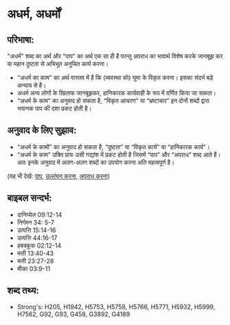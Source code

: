 # अधर्म, अधर्मों #

## परिभाषा: ##

"अधर्म" शब्द का अर्थ और "पाप" का अर्थ एक सा ही है परन्तु अपराध का भावार्थ विशेष करके जानबूझ कर या महान दुष्टता से अभिभूत अनुचित कार्य करना।

* “अधर्म का काम” का अर्थ वास्तव में है कि  (व्यवस्था को) घुमा के विकृत करना। इसका संदर्भ बड़े अन्याय से है।
* अधर्म अन्य लोगों के खिलाफ जानबूझकर, हानिकारक कार्यवाही के रूप में वर्णित किया जा सकता।
* “अधर्म के काम” का अनुवाद हो सकता है, “विकृत आचरण” या “भ्रष्टाचार” इन दोनों शब्दों द्वारा भयानक पाप की दशा प्रकट होती है।

## अनुवाद के लिए सुझाव: ##

* “अधर्म के कामों” का अनुवाद हो सकता है, “दुष्टता” या “विकृत कार्य” या “हानिकारक कार्य”।
* “अधर्म के काम” उक्ति प्रायः उसी गद्यांश में प्रकट होती है जिसमें “पाप” और “अपराध” शब्द आते हैं। अतः इनके अनुवाद में अलग-अलग शब्दों का उपयोग करना अति महत्वपूर्ण है।

(यह भी देखें: [पाप](../sin.md), [उल्लंघन करना](../transgression.md), [अपराध करना](../trespass.md))

## बाइबल सन्दर्भ: ##

* दानिय्येल 09:12-14
* निर्गमन 34: 5-7
* उत्पत्ति 15:14-16
* उत्पत्ति 44:16-17
* हबक्कूक 02:12-14
* मत्ती 13:40-43
* मत्ती 23:27-28
* मीका 03:9-11

## शब्द तथ्य: ##

* Strong's: H205, H1942, H5753, H5758, H5766, H5771, H5932, H5999, H7562, G92, G93, G458, G3892, G4189
